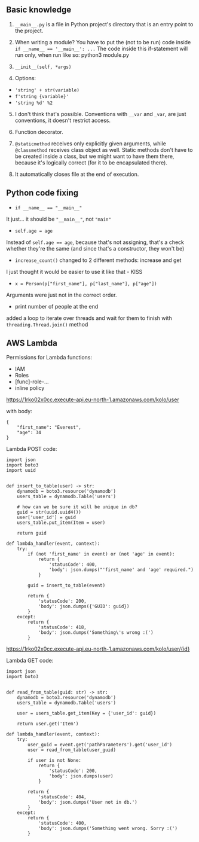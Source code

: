 ## Basic knowledge
1. `__main__.py` is a file in Python project's directory that is an entry point to the project.

2. When writing a module? You have to put the (not to be run) code inside `if __name__ == '__main__': ...` The code inside this if-statement will run only, when run like so: python3 module.py

3. `__init__(self, *args)`

4. Options:
- `'string' + str(variable)`
- `f'string {variable}'`
- `'string %d' %2`

5. I don't think that's possible. Conventions with `__var` and `_var`, are just conventions, it doesn't restrict access.

6. Function decorator.

7. `@staticmethod` receives only explicitly given arguments, while `@classmethod` receives class object as well. Static methods don't have to be created inside a class, but we might want to have them there, because it's logically correct (for it to be encapsulated there).

8. It automatically closes file at the end of execution.


## Python code fixing

- `if __name__ == "__main__"`

It just... it should be `"__main__"`, not `"main"`

- `self.age = age`

Instead of `self.age == age`, because that's not assigning, that's a check whether they're the same (and since that's a constructor, they won't be)

- `increase_count()` changed to 2 different methods: increase and get

I just thought it would be easier to use it like that - KISS

- `x = Person(p["first_name"], p["last_name"], p["age"])`

Arguments were just not in the correct order.

- print number of people at the end

added a loop to iterate over threads and wait for them to finish with `threading.Thread.join()` method


## AWS Lambda
Permissions for Lambda functions:
- IAM
- Roles
- [func]-role-...
- inline policy


https://1rko02x0cc.execute-api.eu-north-1.amazonaws.com/kolo/user

with body:
```
{
    "first_name": "Everest",
    "age": 34
}
```

Lambda POST code:
```
import json
import boto3
import uuid


def insert_to_table(user) -> str:
    dynamodb = boto3.resource('dynamodb')
    users_table = dynamodb.Table('users')

    # how can we be sure it will be unique in db?
    guid = str(uuid.uuid4())
    user['user_id'] = guid
    users_table.put_item(Item = user)

    return guid

def lambda_handler(event, context):
    try:
        if (not 'first_name' in event) or (not 'age' in event):
            return {
                'statusCode': 400,
                'body': json.dumps("'first_name' and 'age' required.")
            }

        guid = insert_to_table(event)

        return {
            'statusCode': 200,
            'body': json.dumps({'GUID': guid})
        }
    except:
        return {
            'statusCode': 418,
            'body': json.dumps('Something\'s wrong :(')
        }

```


https://1rko02x0cc.execute-api.eu-north-1.amazonaws.com/kolo/user/{id}

Lambda GET code:
```
import json
import boto3


def read_from_table(guid: str) -> str:
    dynamodb = boto3.resource('dynamodb')
    users_table = dynamodb.Table('users')

    user = users_table.get_item(Key = {'user_id': guid})

    return user.get('Item')

def lambda_handler(event, context):
    try:
        user_guid = event.get('pathParameters').get('user_id')
        user = read_from_table(user_guid)

        if user is not None:
            return {
                'statusCode': 200,
                'body': json.dumps(user)
            }

        return {
            'statusCode': 404,
            'body': json.dumps('User not in db.')
        }
    except:
        return {
            'statusCode': 400,
            'body': json.dumps('Something went wrong. Sorry :(')
        }

```